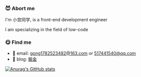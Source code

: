 ### :smiling_imp: Abort me

I'm 小宫同学, is a front-end development engineer

I am specializing in the field of low-code

### :yum: Find me

- :email: email: gong1782523482@163.com or 517441540@qq.com
- :pencil: blog: [掘金](https://juejin.cn/user/2629687543862974)



[![Anurag's GitHub stats](https://github-readme-stats.vercel.app/api?username=gong9)](https://github.com/anuraghazra/github-readme-stats)
